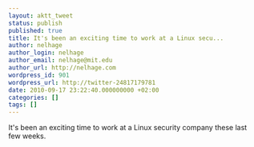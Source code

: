 ```yaml
---
layout: aktt_tweet
status: publish
published: true
title: It's been an exciting time to work at a Linux secu...
author: nelhage
author_login: nelhage
author_email: nelhage@mit.edu
author_url: http://nelhage.com
wordpress_id: 901
wordpress_url: http://twitter-24817179781
date: 2010-09-17 23:22:40.000000000 +02:00
categories: []
tags: []
---
```

It's been an exciting time to work at a Linux security company these last few weeks.
